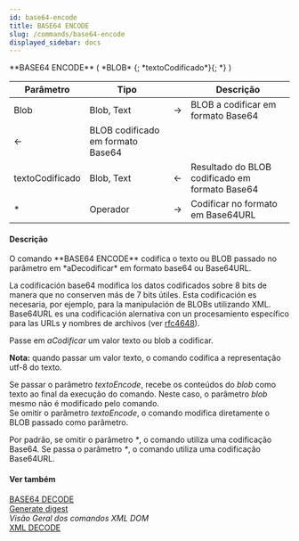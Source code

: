 ```yaml
---
id: base64-encode
title: BASE64 ENCODE
slug: /commands/base64-encode
displayed_sidebar: docs
---
```


<!--REF #_command_.BASE64 ENCODE.Syntax-->**BASE64 ENCODE** ( *BLOB* {; *textoCodificado*}{; *} )<!-- END REF-->
<!--REF #_command_.BASE64 ENCODE.Params-->
| Parâmetro | Tipo |  | Descrição |
| --- | --- | --- | --- |
| Blob | Blob, Text | &rarr; | BLOB a codificar em formato Base64 |
| &larr; | BLOB  codificado em formato Base64 |
| textoCodificado | Blob, Text | &larr; | Resultado do BLOB codificado em formato Base64 |
| * | Operador | &rarr; | Codificar no formato em Base64URL |

<!-- END REF-->

#### Descrição 

<!--REF #_command_.BASE64 ENCODE.Summary-->O comando **BASE64 ENCODE** codifica o texto ou BLOB passado no parâmetro em *aDecodificar* em formato base64 ou Base64URL.<!-- END REF-->

La codificación base64 modifica los datos codificados sobre 8 bits de manera que no conserven más de 7 bits útiles. Esta codificación es necesaria, por ejemplo, para la manipulación de BLOBs utilizando XML. Base64URL es una codificación alernativa con un procesamiento específico para las URLs y nombres de archivos (ver [rfc4648](https://tools.ietf.org/html/rfc4648#section-5)). 

Passe em *aCodificar* um valor texto ou blob a codificar.

**Nota:** quando passar um valor texto, o comando codifica a representação utf-8 do texto.

Se passar o parâmetro *textoEncode*, recebe os conteúdos do *blob* como texto ao final da execução do comando. Neste caso, o parâmetro *blob* mesmo não é modificado pelo comando.   
Se omitir o parâmetro *textoEncode*, o comando modifica diretamente o BLOB passado como parâmetro.  
  
Por padrão, se omitir o parâmetro *\**, o comando utiliza uma codificação Base64\. Se passa o parâmetro *\**, o comando utiliza uma codificação Base64URL.

#### Ver também 

[BASE64 DECODE](base64-decode.md)  
[Generate digest](generate-digest.md)  
*Visão Geral dos comandos XML DOM*  
[XML DECODE](xml-decode.md)  